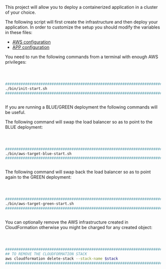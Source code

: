 This project will allow you to deploy a containerized application in a cluster of your choice.


The following script will first create the infrastructure and then deploy your application. 
In order to customize the setup you should modify the variables in these files:
* [AWS configuration](etc/conf.d/aws.conf)
* [APP configuration](etc/conf.d/app.conf)

You need to run the following commands from a terminal with enough AWS privileges:

```BASH



#########################################################################
./bin/init-start.sh                                                     ;
#########################################################################



```


If you are running a BLUE/GREEN deployment the following commands will be useful.


The following command will swap the load balancer so as to point to the BLUE deployment:
```BASH



#########################################################################
./bin/aws-target-blue-start.sh                                          ;
#########################################################################



```


The following command will swap back the load balancer so as to point again to the GREEN deployment:


```BASH



#########################################################################
./bin/aws-target-green-start.sh                                         ;
#########################################################################



```


You can optionally remove the AWS infrastructure created in CloudFormation otherwise you might be charged for any created object:


```BASH



#########################################################################
## TO REMOVE THE CLOUDFORMATION STACK                                   #
aws cloudformation delete-stack --stack-name $stack                     ;
#########################################################################



```



